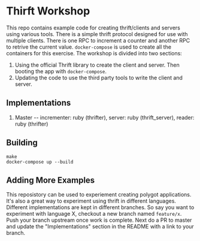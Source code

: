 # Thirft Workshop

This repo contains example code for creating thrift/clients and
servers using various tools. There is a simple thrift protocol
designed for use with multiple clients. There is one RPC to increment
a counter and another RPC to retrive the current value.
`docker-compose` is used to create all the containers for this
exercise. The workshop is divided into two sections:

1. Using the official Thrift library to create the client and server.
	 Then booting the app with `docker-compose`.
2. Updating the code to use the third party tools to write the client
	 and server.

## Implementations

1. Master -- incrementer: ruby (thrifter), server: ruby
	 (thrift_server), reader: ruby (thrifter)

## Building

	make
	docker-compose up --build

## Adding More Examples

This reposistory can be used to experiement creating polygot
applications. It's also a great way to experiment using thrift in
different languages. Different implementations are kept in different
branches. So say you want to experiment with language X, checkout a
new branch named `feature/x`. Push your branch upstream once work is
complete. Next do a PR to master and update the "Implementations"
section in the README with a link to your branch.
